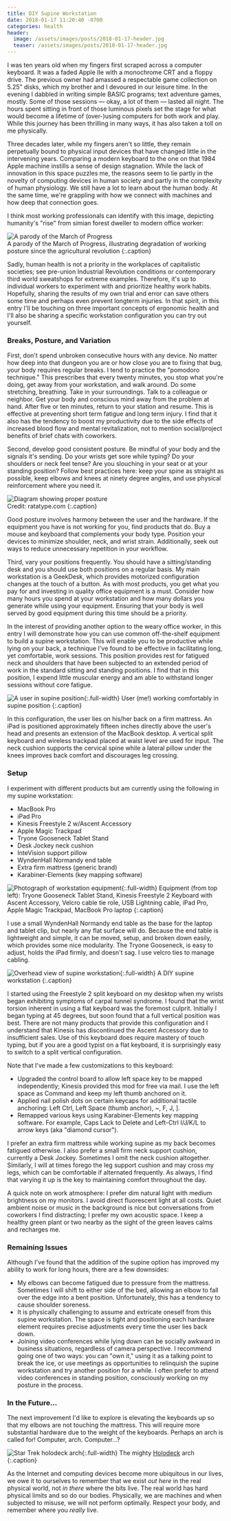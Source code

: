 ```yaml
---
title: DIY Supine Workstation
date: 2018-01-17 11:20:40 -0700
categories: health
header:
  image: /assets/images/posts/2018-01-17-header.jpg
  teaser: /assets/images/posts/2018-01-17-header.jpg
---
```


I was ten years old when my fingers first scraped across a computer keyboard. It was a faded Apple IIe with a monochrome CRT and a floppy drive. The previous owner had amassed a respectable game collection on 5.25" disks, which my brother and I devoured in our leisure time. In the evening I dabbled in writing simple BASIC programs; text adventure games, mostly. Some of those sessions — okay, a lot of them — lasted all night. The hours spent sitting in front of those luminous pixels set the stage for what would become a lifetime of (over-)using computers for both work and play. While this journey has been thrilling in many ways, it has also taken a toll on me physically.

Three decades later, while my fingers aren't so little, they remain perpetually bound to physical input devices that have changed little in the intervening years. Comparing a modern keyboard to the one on that 1984 Apple machine instills a sense of design stagnation. While the lack of innovation in this space puzzles me, the reasons seem to lie partly in the novelty of computing devices in human society and partly in the complexity of human physiology. We still have a lot to learn about the human body. At the same time, we're grappling with how we connect with machines and how deep that connection goes.

I think most working professionals can identify with this image, depicting humanity's "rise" from simian forest dweller to modern office worker:

![A parody of the March of Progress](/assets/images/posts/2018-01-17/march-of-progress.png)
<br>
A parody of the March of Progress, illustrating degradation of working posture since the agricultural revolution
{:.caption}


Sadly, human health is not a priority in the workplaces of capitalistic societies; see pre-union Industrial Revolution conditions or contemporary third world sweatshops for extreme examples. Therefore, it's up to individual workers to experiment with and prioritize healthy work habits. Hopefully, sharing the results of my own trial and error can save others some time and perhaps even prevent longterm injuries. In that spirit, in this entry I'll be touching on three important concepts of ergonomic health and I'll also be sharing a specific workstation configuration you can try out yourself.


### Breaks, Posture, and Variation

First, don't spend unbroken consecutive hours with any device. No matter how deep into that dungeon you are or how close you are to fixing that bug, your body requires regular breaks. I tend to practice the "pomodoro technique." This prescribes that every twenty minutes, you stop what you're doing, get away from your workstation, and walk around. Do some stretching, breathing. Take in your surroundings. Talk to a colleague or neighbor. Get your body and conscious mind away from the problem at hand. After five or ten minutes, return to your station and resume. This is effective at preventing short term fatigue and long term injury. I find that it also has the tendency to boost my productivity due to the side effects of increased blood flow and mental revitalization, not to mention social/project benefits of brief chats with coworkers.

Second, develop good consistent posture. Be mindful of your body and the signals it's sending. Do your wrists get sore while typing? Do your shoulders or neck feel tense? Are you slouching in your seat or at your standing position? Follow best practices here: keep your spine as straight as possible, keep elbows and knees at ninety degree angles, and use physical reinforcement where you need it.

![Diagram showing proper posture](/assets/images/posts/2018-01-17/proper-posture.png)
<br>
Credit: ratatype.com
{:.caption}

Good posture involves harmony between the user and the hardware. If the equipment you have is not working for you, find products that do. Buy a mouse and keyboard that complements your body type. Position your devices to minimize shoulder, neck, and wrist strain. Additionally, seek out ways to reduce unnecessary repetition in your workflow.

Third, vary your positions frequently. You should have a sitting/standing desk and you should use both positions on a regular basis. My main workstation is a GeekDesk, which provides motorized configuration changes at the touch of a button. As with most products, you get what you pay for and investing in quality office equipment is a must. Consider how many hours you spend at your workstation and how many dollars you generate while using your equipment. Ensuring that your body is well served by good equipment during this time should be a priority.

In the interest of providing another option to the weary office worker, in this entry I will demonstrate how you can use common off-the-shelf equipment to build a supine workstation. This will enable you to be productive while lying on your back, a technique I've found to be effective in facilitating long, yet comfortable, work sessions. This position provides rest for fatigued neck and shoulders that have been subjected to an extended period of work in the standard sitting and standing positions. I find that in this position, I expend little muscular energy and am able to withstand longer sessions without core fatigue.

![A user in supine position](/assets/images/posts/2018-01-17/jck-supine.jpg){:.full-width}
User (me!) working comfortably in supine position
{:.caption}

In this configuration, the user lies on his/her back on a firm mattress. An iPad is positioned approximately fifteen inches directly above the user's head and presents an extension of the MacBook desktop. A vertical split keyboard and wireless trackpad placed at waist level are used for input. The neck cushion supports the cervical spine while a lateral pillow under the knees improves back comfort and discourages leg crossing.


### Setup

I experiment with different products but am currently using the following in my supine workstation:

  * MacBook Pro
  * iPad Pro
  * Kinesis Freestyle 2 w/Ascent Accessory
  * Apple Magic Trackpad
  * Tryone Gooseneck Tablet Stand
  * Desk Jockey neck cushion
  * InteVision support pillow
  * WyndenHall Normandy end table
  * Extra firm mattress (generic brand)
  * Karabiner-Elements (key mapping software)

![Photograph of workstation equipment](/assets/images/posts/2018-01-17/equipment.jpg){:.full-width}
Equipment (from top left): Tryone Gooseneck Tablet Stand, Kinesis Freestyle 2 Keyboard with Ascent Accessory, Velcro cable tie role, USB Lightning cable, iPad Pro, Apple Magic Trackpad, MacBook Pro laptop
{:.caption}


I use a small WyndenHall Normandy end table as the base for the laptop and tablet clip, but nearly any flat surface will do. Because the end table is lightweight and simple, it can be moved, setup, and broken down easily, which provides some nice modularity. The Tryone Gooseneck, is easy to adjust, holds the iPad firmly, and doesn't sag. I use velcro ties to manage cabling.

![Overhead view of supine workstation](/assets/images/posts/2018-01-17/overhead-view.jpg){:.full-width}
A DIY supine workstation
{:.caption}

I started using the Freestyle 2 split keyboard on my desktop when my wrists began exhibiting symptoms of carpal tunnel syndrome. I found that the wrist torsion inherent in using a flat keyboard was the foremost culprit. Initially I began typing at 45 degrees, but soon found that a full vertical position was best. There are not many products that provide this configuration and I understand that Kinesis has discontinued the Ascent Accessory due to insufficient sales. Use of this keyboard does require mastery of touch typing, but if you are a good typist on a flat keyboard, it is surprisingly easy to switch to a split vertical configuration.

Note that I've made a few customizations to this keyboard:

  * Upgraded the control board to allow left space key to be mapped independently; Kinesis provided this mod for free via mail. I use the left space as Command and keep my left thumb anchored on it.
  * Applied nail polish dots on certain keycaps for additional tactile anchoring: Left Ctrl, Left Space (thumb anchor), ~, F, J, ].
  * Remapped various keys using Karabiner-Elements key mapping software. For example, Caps Lack to Delete and Left-Ctrl I/J/K/L to arrow keys (aka "diamond cursor").

I prefer an extra firm mattress while working supine as my back becomes fatigued otherwise. I also prefer a small firm neck support cushion, currently a Desk Jockey. Sometimes I omit the neck cushion altogether. Similarly, I will at times forego the leg support cushion and may cross my legs, which can be comfortable if alternated frequently. As always, I find that varying it up is the key to maintaining comfort throughout the day.

A quick note on work atmosphere: I prefer dim natural light with medium brightness on my monitors. I avoid direct fluorescent light at all costs. Quiet ambient noise or music in the background is nice but conversations from coworkers I find distracting; I prefer my own acoustic space. I keep a healthy green plant or two nearby as the sight of the green leaves calms and recharges me.


### Remaining Issues

Although I've found that the addition of the supine option has improved my ability to work for long hours, there are a few downsides:

  * My elbows can become fatigued due to pressure from the mattress. Sometimes I will shift to either side of the bed, allowing an elbow to fall over the edge into a bent position. Unfortunately, this has a tendency to cause shoulder soreness.
  * It is physically challenging to assume and extricate oneself from this supine workstation. The space is tight and positioning each hardware element requires precise adjustments every time the user lies back down.
  * Joining video conferences while lying down can be socially awkward in business situations, regardless of camera perspective. I recommend going one of two ways: you can "own it," using it as a talking point to break the ice, or use meetings as opportunities to relinquish the supine workstation and try another position for a while. I often prefer to attend video conferences in standing position, consciously working on my posture in the process.


### In the Future...

The next improvement I'd like to explore is elevating the keyboards up so that my elbows are not touching the mattress. This will require more substantial hardware due to the weight of the keyboards. Perhaps an arch is called for! Computer, arch. Computer...?

![Star Trek holodeck arch](/assets/images/posts/2018-01-17/star-trek-arch.jpg){:.full-width}
The mighty [Holodeck](https://en.wikipedia.org/wiki/Holodeck) arch
{:.caption}

As the Internet and computing devices become more ubiquitous in our lives, we owe it to ourselves to remember that we exist *out here* in the real physical world, not *in there* where the bits live. The real world has hard physical limits and so do our bodies. Physically, we are machines and when subjected to misuse, we will not perform optimally. Respect your body, and remember where you *really* live.
